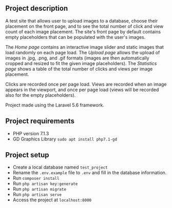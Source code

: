 ## Project description

A test site that allows user to upload images to a database, choose their placement on the front page, and to see the
total number of click and view count of each image placement. The site's front page by default contains empty
placeholders that can be populated with the user's images.

The <i>Home page</i> contains an interactive image slider and static images that load randomly on each page load.
The <i> Upload page</i> allows the upload of images in .jpg, .png, and .gif formats (images are then automatically
cropped and resized to fit the given image placeholders). The <i>Statistics page</i> shows a table of the total number
of clicks and views per image placement.

Clicks are recorded once per page load. Views are recorded when an image appears in the viewport, and once per page
load (views will be recorded also for the empty placeholders).

Project made using the Laravel 5.6 framework.

## Project requirements

- PHP version 7.1.3
- GD Graphics Library `sudo apt install php7.1-gd`

## Project setup

- Create a local database named `test_project`
- Rename the `.env.example` file to `.env` and fill in the database information.
- Run `composer install`
- Run `php artisan key:generate`
- Run `php artisan migrate`
- Run `php artisan serve`
- Access the project at `localhost:8000`